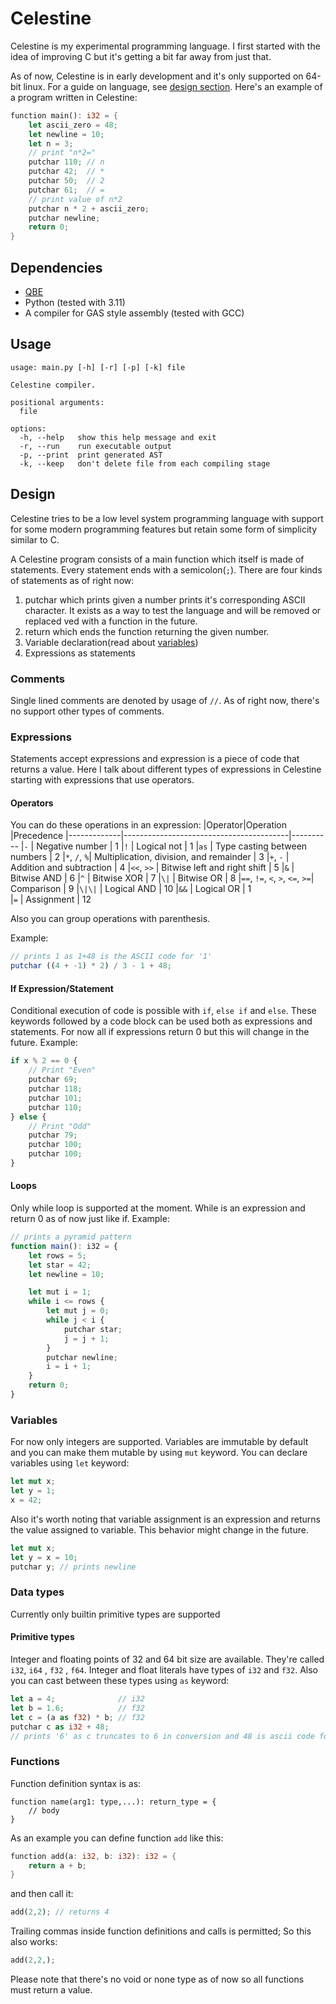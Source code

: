 # Celestine
Celestine is my experimental programming language. I first started with the idea of improving C but it's getting a bit far away from just that.

As of now, Celestine is in early development and it's only supported on 64-bit linux. For a guide on language, see [design section](#design).
Here's an example of a program written in Celestine:
```rust
function main(): i32 = {
    let ascii_zero = 48;
    let newline = 10;
    let n = 3;
    // print "n*2=" 
    putchar 110; // n
    putchar 42;  // *
    putchar 50;  // 2
    putchar 61;  // =
    // print value of n*2
    putchar n * 2 + ascii_zero;
    putchar newline;
    return 0;
}
```

## Dependencies
- [QBE](https://c9x.me/compile/)
- Python (tested with 3.11)
- A compiler for GAS style assembly (tested with GCC)

## Usage
```console
usage: main.py [-h] [-r] [-p] [-k] file

Celestine compiler.

positional arguments:
  file

options:
  -h, --help   show this help message and exit
  -r, --run    run executable output
  -p, --print  print generated AST
  -k, --keep   don't delete file from each compiling stage
```

## Design
Celestine tries to be a low level system programming language with support for some modern programming features but retain some form of simplicity similar to C.

A Celestine program consists of a main function which itself is made of statements. Every statement ends with a semicolon(`;`). There are four kinds of statements as of right now:
1. putchar which prints given a number prints it's corresponding ASCII character. It exists as a way to test the language and will be removed or replaced ved with a function in the future.
2. return which ends the function returning the given number.
3. Variable declaration(read about [variables](#variables))
4. Expressions as statements

### Comments
Single lined comments are denoted by usage of `//`.
As of right now, there's no support other types of comments.

### Expressions
Statements accept expressions and expression is a piece of code that returns a value. Here I talk about different types of expressions in Celestine starting with expressions that use operators.

#### Operators

You can do these operations in an expression:
|Operator|Operation                                     |Precedence
|-------------|-----------------------------------------|----------
|`-`          | Negative number                         | 1
|`!`          | Logical not                             | 1
|`as`         | Type casting between numbers            | 2
|`*`, `/`, `%`| Multiplication, division, and remainder | 3
|`+`, `-`     | Addition and subtraction                | 4
|`<<`, `>>`   | Bitwise left and right shift            | 5
|`&`          | Bitwise AND                             | 6
|`^`          | Bitwise XOR                             | 7
|`\|`         | Bitwise OR                              | 8
|`==`, `!=`, `<`, `>`, `<=`, `>=`| Comparison           | 9
|`\|\|`       | Logical AND                             | 10
|`&&`         | Logical OR                              | 1  
|`=`          | Assignment                              | 12

Also you can group operations with parenthesis.

Example:
```ts
// prints 1 as 1+48 is the ASCII code for '1'
putchar ((4 + -1) * 2) / 3 - 1 + 48;
```
#### If Expression/Statement
Conditional execution of code is possible with `if`, `else if` and `else`. These keywords followed by a code block can be used both as expressions and statements. For now all if expressions return 0 but this will change in the future. Example:
```ts
if x % 2 == 0 {
    // Print "Even"
    putchar 69;
    putchar 118;
    putchar 101;
    putchar 110;
} else {
    // Print "Odd"
    putchar 79;
    putchar 100;
    putchar 100;
}
```
#### Loops
Only while loop is supported at the moment. While is an expression and return 0 as of now just like if. Example:
```ts
// prints a pyramid pattern
function main(): i32 = {
    let rows = 5;
    let star = 42;
    let newline = 10;

    let mut i = 1;
    while i <= rows {
        let mut j = 0;
        while j < i {
            putchar star;
            j = j + 1;
        }
        putchar newline;
        i = i + 1;
    }
    return 0;
}
```
### Variables
For now only integers are supported. Variables are immutable by default and you can make them mutable by using `mut` keyword. You can declare variables using `let` keyword:

```rust
let mut x;
let y = 1;
x = 42;
```

Also it's worth noting that variable assignment is an expression and returns the value assigned to variable. This behavior might change in the future.
```rust
let mut x;
let y = x = 10;
putchar y; // prints newline
```
### Data types
Currently only builtin primitive types are supported

#### Primitive types
Integer and floating points of 32 and 64 bit size are available. They're  called `i32`, `i64` , `f32` , `f64`. Integer and float literals have types of `i32` and `f32`. Also you can cast between these types using `as` keyword:
```rust
let a = 4;              // i32
let b = 1.6;            // f32
let c = (a as f32) * b; // f32
putchar c as i32 + 48;  
// prints '6' as c truncates to 6 in conversion and 48 is ascii code fore 0
```

### Functions
Function definition syntax is as:
```
function name(arg1: type,...): return_type = {
    // body
}
```
As an example you can define function `add` like this:
```rust
function add(a: i32, b: i32): i32 = {
    return a + b;
}
```
and then call it:
```rust
add(2,2); // returns 4
```
Trailing commas inside function definitions and calls is permitted; So this also works:
```rust
add(2,2,);
```
Please note that there's no void or none type as of now so all functions must return a value.